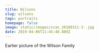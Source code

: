 ```yaml
---
title: Wilsons
slug: wilsons
tags: portraits
homepage: false
image: static/images/scan_20180311-3-.jpg
date: 2019-04-06T11:45:48.889Z
---
```

Earlier picture of the Wilson Family
